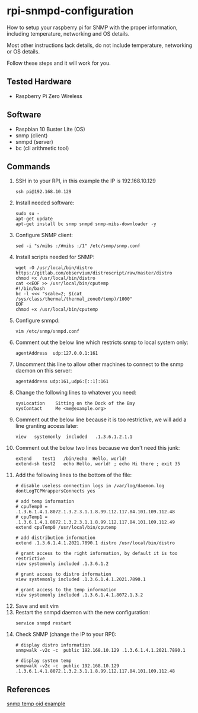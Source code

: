 # rpi-snmpd-configuration
How to setup your raspberry pi for SNMP with the proper information, including temperature, networking and OS details.

Most other instructions lack details, do not include temperature, networking or OS details.

Follow these steps and it will work for you.

## Tested Hardware
- Raspberry Pi Zero Wireless

## Software
- Raspbian 10 Buster Lite (OS)
- snmp (client)
- snmpd (server)
- bc (cli arithmetic tool)

## Commands
1. SSH in to your RPI, in this example the IP is 192.168.10.129
    ```
    ssh pi@192.168.10.129
    ```
1. Install needed software:
    ```
    sudo su -
    apt-get update
    apt-get install bc snmp snmpd snmp-mibs-downloader -y
    ```
1. Configure SNMP client:
    ```
    sed -i "s/mibs :/#mibs :/1" /etc/snmp/snmp.conf
    ```
1. Install scripts needed for SNMP:
    ```
    wget -O /usr/local/bin/distro https://gitlab.com/observium/distroscript/raw/master/distro
    chmod +x /usr/local/bin/distro
    cat <<EOF >> /usr/local/bin/cputemp
    #!/bin/bash
    bc -l <<< "scale=2; $(cat /sys/class/thermal/thermal_zone0/temp)/1000"
    EOF
    chmod +x /usr/local/bin/cputemp
    ```
1. Configure snmpd:
    ```
    vim /etc/snmp/snmpd.conf
    ```
1. Comment out the below line which restricts snmp to local system only:
    ```
    agentAddress  udp:127.0.0.1:161
    ```
1. Uncomment this line to allow other machines to connect to the snmp daemon on this server:
    ```
    agentAddress udp:161,udp6:[::1]:161
    ```
1. Change the following lines to whatever you need:
    ```
    sysLocation    Sitting on the Dock of the Bay
    sysContact     Me <me@example.org>
    ```
1. Comment out the below line because it is too restrictive, we will add a line granting access later:
    ```
    view   systemonly  included   .1.3.6.1.2.1.1
    ```
1. Comment out the below two lines because we don't need this junk:
    ```
    extend    test1   /bin/echo  Hello, world!
    extend-sh test2   echo Hello, world! ; echo Hi there ; exit 35
    ```
1. Add the following lines to the bottom of the file:
    ```
    # disable useless connection logs in /var/log/daemon.log
    dontLogTCPWrappersConnects yes
    
    # add temp information
    # cpuTemp0 = .1.3.6.1.4.1.8072.1.3.2.3.1.1.8.99.112.117.84.101.109.112.48
    # cpuTemp1 = .1.3.6.1.4.1.8072.1.3.2.3.1.1.8.99.112.117.84.101.109.112.49
    extend cpuTemp0 /usr/local/bin/cputemp
    
    # add distribution information
    extend .1.3.6.1.4.1.2021.7890.1 distro /usr/local/bin/distro
    
    # grant access to the right information, by default it is too restrictive
    view systemonly included .1.3.6.1.2
    
    # grant access to distro information
    view systemonly included .1.3.6.1.4.1.2021.7890.1
    
    # grant access to the temp information
    view systemonly included .1.3.6.1.4.1.8072.1.3.2
    ```
1. Save and exit vim
1. Restart the snmpd daemon with the new configuration:
    ```
    service snmpd restart
    ```
1. Check SNMP (change the IP to your RPI):
    ```
    # display distro information
    snmpwalk -v2c -c  public 192.168.10.129 .1.3.6.1.4.1.2021.7890.1

    # display system temp
    snmpwalk -v2c -c  public 192.168.10.129 .1.3.6.1.4.1.8072.1.3.2.3.1.1.8.99.112.117.84.101.109.112.48
    ```

## References
[snmp temp oid example](https://www.reddit.com/r/PFSENSE/comments/cnjddc/howto_retrieve_cpu_temp_and_other_data_over_snmp/)
